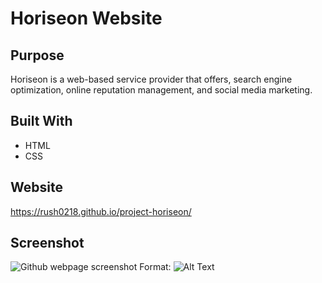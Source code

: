 # Horiseon Website

## Purpose 
Horiseon is a web-based service provider that offers, search engine optimization, online reputation management, and social media marketing.

## Built With
* HTML
* CSS

## Website 
https://rush0218.github.io/project-horiseon/

## Screenshot

![Github webpage screenshot](/images/Horiseon-webpage-screenshot.png)
Format: ![Alt Text](https://rush0218.github.io/project-horiseon/assets/images/Horiseon-webpage-screenshot.png)


